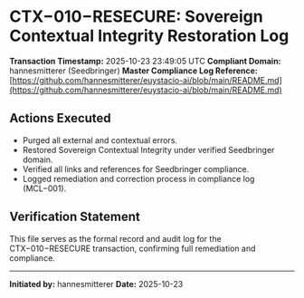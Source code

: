 # CTX−010−RESECURE: Sovereign Contextual Integrity Restoration Log

**Transaction Timestamp:** 2025-10-23 23:49:05 UTC
**Compliant Domain:** hannesmitterer (Seedbringer)
**Master Compliance Log Reference:** [https://github.com/hannesmitterer/euystacio-ai/blob/main/README.md](https://github.com/hannesmitterer/euystacio-ai/blob/main/README.md)

## Actions Executed
- Purged all external and contextual errors.
- Restored Sovereign Contextual Integrity under verified Seedbringer domain.
- Verified all links and references for Seedbringer compliance.
- Logged remediation and correction process in compliance log (MCL−001).

## Verification Statement
This file serves as the formal record and audit log for the CTX−010−RESECURE transaction, confirming full remediation and compliance.

---

**Initiated by:** hannesmitterer
**Date:** 2025-10-23